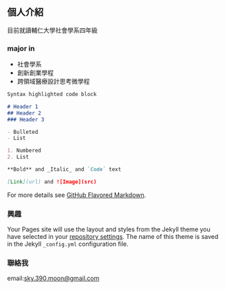 ## 個人介紹

目前就讀輔仁大學社會學系四年級

### major in
<ul>
  <li>社會學系</li>
  <li>創新創業學程</li>
  <li>跨領域醫療設計思考微學程</li>
</ul>

```markdown
Syntax highlighted code block

# Header 1
## Header 2
### Header 3

- Bulleted
- List

1. Numbered
2. List

**Bold** and _Italic_ and `Code` text

[Link](url) and ![Image](src)
```

For more details see [GitHub Flavored Markdown](https://guides.github.com/features/mastering-markdown/).

### 興趣

Your Pages site will use the layout and styles from the Jekyll theme you have selected in your [repository settings](https://github.com/sky39505/lab3/settings/pages). The name of this theme is saved in the Jekyll `_config.yml` configuration file.

### 聯絡我

email:sky.390.moon@gmail.com
